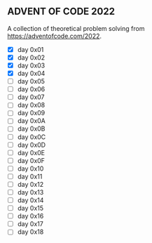 ## ADVENT OF CODE 2022

A collection of theoretical problem solving from https://adventofcode.com/2022.

- [x] day 0x01
- [x] day 0x02
- [x] day 0x03
- [x] day 0x04
- [ ] day 0x05
- [ ] day 0x06
- [ ] day 0x07
- [ ] day 0x08
- [ ] day 0x09
- [ ] day 0x0A
- [ ] day 0x0B
- [ ] day 0x0C
- [ ] day 0x0D
- [ ] day 0x0E
- [ ] day 0x0F
- [ ] day 0x10
- [ ] day 0x11
- [ ] day 0x12
- [ ] day 0x13
- [ ] day 0x14
- [ ] day 0x15
- [ ] day 0x16
- [ ] day 0x17
- [ ] day 0x18
